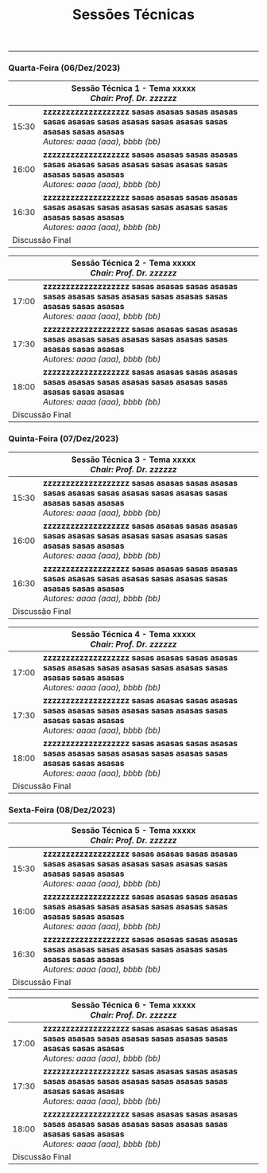 ﻿---
layout: page-fullwidth
title: "Sessões Técnicas"
subheadline: ""
permalink: "/sessoes/"
header:
   image_fullwidth: BannerERES2023.png
---

<hr>

<h3>Quarta-Feira (06/Dez/2023)</h3>

<table>
<thead>
  <tr>
    <th colspan="2"><strong>Sessão Técnica 1 - Tema xxxxx</strong><br><i>Chair: Prof. Dr. zzzzzz</i></th>
  </tr>
</thead>
<tbody>
  <tr>
    <td>15:30</td>
    <td>
		<strong>zzzzzzzzzzzzzzzzzzz sasas asasas  sasas asasas  sasas asasas  sasas asasas  sasas asasas  sasas asasas  sasas asasas </strong><br>
		<i>Autores: aaaa (aaa), bbbb (bb)</i>
	</td>
  </tr>
  <tr>
    <td>16:00</td>
    <td>
		<strong>zzzzzzzzzzzzzzzzzzz sasas asasas  sasas asasas  sasas asasas  sasas asasas  sasas asasas  sasas asasas  sasas asasas </strong><br>
		<i>Autores: aaaa (aaa), bbbb (bb)</i>
	</td>
  </tr>
  <tr>
    <td>16:30</td>
    <td>
		<strong>zzzzzzzzzzzzzzzzzzz sasas asasas  sasas asasas  sasas asasas  sasas asasas  sasas asasas  sasas asasas  sasas asasas </strong><br>
		<i>Autores: aaaa (aaa), bbbb (bb)</i>
	</td>
  </tr>
  <tr>
    <td colspan="2">Discussão Final</td>
  </tr>
</tbody>
</table>


<table>
<thead>
  <tr>
    <th colspan="2"><strong>Sessão Técnica 2 - Tema xxxxx</strong><br><i>Chair: Prof. Dr. zzzzzz</i></th>
  </tr>
</thead>
<tbody>
  <tr>
    <td>17:00</td>
    <td>
		<strong>zzzzzzzzzzzzzzzzzzz sasas asasas  sasas asasas  sasas asasas  sasas asasas  sasas asasas  sasas asasas  sasas asasas </strong><br>
		<i>Autores: aaaa (aaa), bbbb (bb)</i>
	</td>
  </tr>
  <tr>
    <td>17:30</td>
    <td>
		<strong>zzzzzzzzzzzzzzzzzzz sasas asasas  sasas asasas  sasas asasas  sasas asasas  sasas asasas  sasas asasas  sasas asasas </strong><br>
		<i>Autores: aaaa (aaa), bbbb (bb)</i>
	</td>
  </tr>
  <tr>
    <td>18:00</td>
    <td>
		<strong>zzzzzzzzzzzzzzzzzzz sasas asasas  sasas asasas  sasas asasas  sasas asasas  sasas asasas  sasas asasas  sasas asasas </strong><br>
		<i>Autores: aaaa (aaa), bbbb (bb)</i>
	</td>
  </tr>
  <tr>
    <td colspan="2">Discussão Final</td>
  </tr>
</tbody>
</table>




<h3>Quinta-Feira (07/Dez/2023)</h3>

<table>
<thead>
  <tr>
    <th colspan="2"><strong>Sessão Técnica 3 - Tema xxxxx</strong><br><i>Chair: Prof. Dr. zzzzzz</i></th>
  </tr>
</thead>
<tbody>
  <tr>
    <td>15:30</td>
    <td>
		<strong>zzzzzzzzzzzzzzzzzzz sasas asasas  sasas asasas  sasas asasas  sasas asasas  sasas asasas  sasas asasas  sasas asasas </strong><br>
		<i>Autores: aaaa (aaa), bbbb (bb)</i>
	</td>
  </tr>
  <tr>
    <td>16:00</td>
    <td>
		<strong>zzzzzzzzzzzzzzzzzzz sasas asasas  sasas asasas  sasas asasas  sasas asasas  sasas asasas  sasas asasas  sasas asasas </strong><br>
		<i>Autores: aaaa (aaa), bbbb (bb)</i>
	</td>
  </tr>
  <tr>
    <td>16:30</td>
    <td>
		<strong>zzzzzzzzzzzzzzzzzzz sasas asasas  sasas asasas  sasas asasas  sasas asasas  sasas asasas  sasas asasas  sasas asasas </strong><br>
		<i>Autores: aaaa (aaa), bbbb (bb)</i>
	</td>
  </tr>
  <tr>
    <td colspan="2">Discussão Final</td>
  </tr>
</tbody>
</table>


<table>
<thead>
  <tr>
    <th colspan="2"><strong>Sessão Técnica 4 - Tema xxxxx</strong><br><i>Chair: Prof. Dr. zzzzzz</i></th>
  </tr>
</thead>
<tbody>
  <tr>
    <td>17:00</td>
    <td>
		<strong>zzzzzzzzzzzzzzzzzzz sasas asasas  sasas asasas  sasas asasas  sasas asasas  sasas asasas  sasas asasas  sasas asasas </strong><br>
		<i>Autores: aaaa (aaa), bbbb (bb)</i>
	</td>
  </tr>
  <tr>
    <td>17:30</td>
    <td>
		<strong>zzzzzzzzzzzzzzzzzzz sasas asasas  sasas asasas  sasas asasas  sasas asasas  sasas asasas  sasas asasas  sasas asasas </strong><br>
		<i>Autores: aaaa (aaa), bbbb (bb)</i>
	</td>
  </tr>
  <tr>
    <td>18:00</td>
    <td>
		<strong>zzzzzzzzzzzzzzzzzzz sasas asasas  sasas asasas  sasas asasas  sasas asasas  sasas asasas  sasas asasas  sasas asasas </strong><br>
		<i>Autores: aaaa (aaa), bbbb (bb)</i>
	</td>
  </tr>
  <tr>
    <td colspan="2">Discussão Final</td>
  </tr>
</tbody>
</table>

<h3>Sexta-Feira (08/Dez/2023)</h3>

<table>
<thead>
  <tr>
    <th colspan="2"><strong>Sessão Técnica 5 - Tema xxxxx</strong><br><i>Chair: Prof. Dr. zzzzzz</i></th>
  </tr>
</thead>
<tbody>
  <tr>
    <td>15:30</td>
    <td>
		<strong>zzzzzzzzzzzzzzzzzzz sasas asasas  sasas asasas  sasas asasas  sasas asasas  sasas asasas  sasas asasas  sasas asasas </strong><br>
		<i>Autores: aaaa (aaa), bbbb (bb)</i>
	</td>
  </tr>
  <tr>
    <td>16:00</td>
    <td>
		<strong>zzzzzzzzzzzzzzzzzzz sasas asasas  sasas asasas  sasas asasas  sasas asasas  sasas asasas  sasas asasas  sasas asasas </strong><br>
		<i>Autores: aaaa (aaa), bbbb (bb)</i>
	</td>
  </tr>
  <tr>
    <td>16:30</td>
    <td>
		<strong>zzzzzzzzzzzzzzzzzzz sasas asasas  sasas asasas  sasas asasas  sasas asasas  sasas asasas  sasas asasas  sasas asasas </strong><br>
		<i>Autores: aaaa (aaa), bbbb (bb)</i>
	</td>
  </tr>
  <tr>
    <td colspan="2">Discussão Final</td>
  </tr>
</tbody>
</table>


<table>
<thead>
  <tr>
    <th colspan="2"><strong>Sessão Técnica 6 - Tema xxxxx</strong><br><i>Chair: Prof. Dr. zzzzzz</i></th>
  </tr>
</thead>
<tbody>
  <tr>
    <td>17:00</td>
    <td>
		<strong>zzzzzzzzzzzzzzzzzzz sasas asasas  sasas asasas  sasas asasas  sasas asasas  sasas asasas  sasas asasas  sasas asasas </strong><br>
		<i>Autores: aaaa (aaa), bbbb (bb)</i>
	</td>
  </tr>
  <tr>
    <td>17:30</td>
    <td>
		<strong>zzzzzzzzzzzzzzzzzzz sasas asasas  sasas asasas  sasas asasas  sasas asasas  sasas asasas  sasas asasas  sasas asasas </strong><br>
		<i>Autores: aaaa (aaa), bbbb (bb)</i>
	</td>
  </tr>
  <tr>
    <td>18:00</td>
    <td>
		<strong>zzzzzzzzzzzzzzzzzzz sasas asasas  sasas asasas  sasas asasas  sasas asasas  sasas asasas  sasas asasas  sasas asasas </strong><br>
		<i>Autores: aaaa (aaa), bbbb (bb)</i>
	</td>
  </tr>
  <tr>
    <td colspan="2">Discussão Final</td>
  </tr>
</tbody>
</table>

